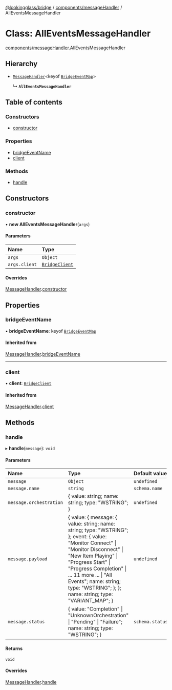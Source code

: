 [@lookingglass/bridge](../README.md) / [components/messageHandler](../modules/components_messageHandler.md) / AllEventsMessageHandler

# Class: AllEventsMessageHandler

[components/messageHandler](../modules/components_messageHandler.md).AllEventsMessageHandler

## Hierarchy

- [`MessageHandler`](components_messageHandler.MessageHandler.md)<keyof [`BridgeEventMap`](../modules/schemas_schema_events.md#bridgeeventmap)\>

  ↳ **`AllEventsMessageHandler`**

## Table of contents

### Constructors

- [constructor](components_messageHandler.AllEventsMessageHandler.md#constructor)

### Properties

- [bridgeEventName](components_messageHandler.AllEventsMessageHandler.md#bridgeeventname)
- [client](components_messageHandler.AllEventsMessageHandler.md#client)

### Methods

- [handle](components_messageHandler.AllEventsMessageHandler.md#handle)

## Constructors

### constructor

• **new AllEventsMessageHandler**(`args`)

#### Parameters

| Name | Type |
| :------ | :------ |
| `args` | `Object` |
| `args.client` | [`BridgeClient`](client_BridgeClient.BridgeClient.md) |

#### Overrides

[MessageHandler](components_messageHandler.MessageHandler.md).[constructor](components_messageHandler.MessageHandler.md#constructor)

## Properties

### bridgeEventName

• **bridgeEventName**: keyof [`BridgeEventMap`](../modules/schemas_schema_events.md#bridgeeventmap)

#### Inherited from

[MessageHandler](components_messageHandler.MessageHandler.md).[bridgeEventName](components_messageHandler.MessageHandler.md#bridgeeventname)

___

### client

• **client**: [`BridgeClient`](client_BridgeClient.BridgeClient.md)

#### Inherited from

[MessageHandler](components_messageHandler.MessageHandler.md).[client](components_messageHandler.MessageHandler.md#client)

## Methods

### handle

▸ **handle**(`message`): `void`

#### Parameters

| Name | Type | Default value |
| :------ | :------ | :------ |
| `message` | `Object` | `undefined` |
| `message.name` | `string` | `schema.name` |
| `message.orchestration` | { value: string; name: string; type: "WSTRING"; } | `undefined` |
| `message.payload` | { value: { message: { value: string; name: string; type: "WSTRING"; }; event: { value: "Monitor Connect" \| "Monitor Disconnect" \| "New Item Playing" \| "Progress Start" \| "Progress Completion" \| ... 11 more ... \| "All Events"; name: string; type: "WSTRING"; }; }; name: string; type: "VARIANT\_MAP"; } | `undefined` |
| `message.status` | { value: "Completion" \| "UnknownOrchestration" \| "Pending" \| "Failure"; name: string; type: "WSTRING"; } | `schema.status` |

#### Returns

`void`

#### Overrides

[MessageHandler](components_messageHandler.MessageHandler.md).[handle](components_messageHandler.MessageHandler.md#handle)
